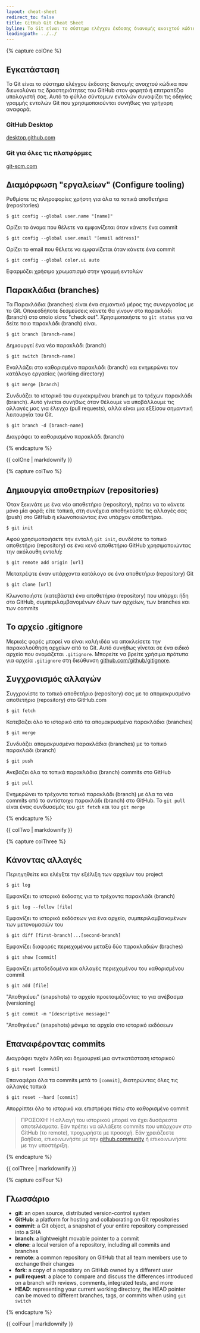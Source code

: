 ```yaml
---
layout: cheat-sheet
redirect_to: false
title: GitHub Git Cheat Sheet
byline: Το Git είναι το σύστημα ελέγχου έκδοσης διανομής ανοιχτού κώδικα που διευκολύνει τις δραστηριότητες του GitHub στον φορητό ή επιτραπέζιο υπολογιστή σας. Αυτό το φύλλο σύντομων εντολών συνοψίζει τις οδηγίες γραμμής εντολών Git που χρησιμοποιούνται συνήθως για γρήγορη αναφορά.
leadingpath: ../../
---
```


{% capture colOne %}

## Εγκατάσταση

Το Git είναι το σύστημα ελέγχου έκδοσης διανομής ανοιχτού κώδικα που διευκολύνει τις δραστηριότητες του GitHub στον φορητό ή επιτραπέζιο υπολογιστή σας. Αυτό το φύλλο σύντομων εντολών συνοψίζει τις οδηγίες γραμμής εντολών Git που χρησιμοποιούνται συνήθως για γρήγορη αναφορά.

### GitHub Desktop

[desktop.github.com](https://desktop.github.com)

### Git για όλες τις πλατφόρμες

[git-scm.com](https://git-scm.com)

## Διαμόρφωση "εργαλείων" (Configure tooling)

Ρυθμίστε τις πληροφορίες χρήστη για όλα τα τοπικά αποθετήρια (repositories)

```$ git config --global user.name "[name]"```

Ορίζει το όνομα που θέλετε να εμφανίζεται όταν κάνετε ένα commit

```$ git config --global user.email "[email address]"```

Ορίζει το email που θέλετε να εμφανίζεται όταν κάνετε ένα commit

```$ git config --global color.ui auto```

Εφαρμόζει χρήσιμο χρωματισμό στην γραμμή εντολών

## Παρακλάδια (branches)

Τα Παρακλάδια (branches) είναι ένα σημαντικό μέρος της συνεργασίας με το Git. Οποιεσδήποτε δεσμεύσεις κάνετε θα γίνουν στο παρακλάδι (branch) στο οποίο είστε "check out". Χρησιμοποιήστε το `git status` για να δείτε ποιο παρακλάδι (branch) είναι.

```$ git branch [branch-name]```

Δημιουργεί ένα νέο παρακλάδι (branch)

```$ git switch [branch-name]```

Εναλλάζει στο καθορισμένο παρακλάδι (branch) και ενημερώνει τον κατάλογο εργασίας (working directory)

```$ git merge [branch]```

Συνδυάζει το ιστορικό του συγκεκριμένου branch με το τρέχων παρακλάδι (branch). Αυτό γίνεται συνήθως όταν θέλουμε να υποβάλλουμε τις αλλαγές μας για έλεγχο (pull requests), αλλά είναι μια εξξίσου σημαντική λειτουργία του Git.

```$ git branch -d [branch-name]```

Διαγράφει το καθορισμένο παρακλάδι (branch)

{% endcapture %}
<div class="col-md-6">
{{ colOne | markdownify }}
</div>


{% capture colTwo %}

## Δημιουργία αποθετηρίων (repositories)

Όταν ξεκινάτε με ένα νέο αποθετήριο (repository), πρέπει να το κάνετε μόνο μία φορά; είτε τοπικά, στη συνέχεια αποθηκεύστε τις αλλαγές σας (push) στο GitHub ή κλωνοποιώντας ένα υπάρχον αποθετήριο.

```$ git init```

Αφού χρησιμοποιήσετε την εντολή `git init`, συνδέστε το τοπικό αποθετήριο (repository) σε ένα κενό αποθετήριο GitHub χρησιμοποιώντας την ακόλουθη εντολή:

```$ git remote add origin [url]```

Μετατρέψτε έναν υπάρχοντα κατάλογο σε ένα αποθετήριο (repository) Git

```$ git clone [url]```

Κλωνοποιήστε (κατεβάστε) ένα αποθετήριο (repository) που υπάρχει ήδη στο GitHub, συμπεριλαμβανομένων όλων των αρχείων, των branches και των commits

## Το αρχείο .gitignore

Μερικές φορές μπορεί να είναι καλή ιδέα να αποκλείσετε την παρακολούθηση αρχείων από το Git. Αυτό συνήθως γίνεται σε ένα ειδικό αρχείο που ονομάζεται `.gitignore`. Μπορείτε να βρείτε χρήσιμα πρότυπα για αρχεία `.gitignore` στη διεύθυνση [github.com/github/gitignore](https://github.com/github/gitignore).

## Συγχρονισμός αλλαγών

Συγχρονίστε το τοπικό αποθετήριο (repository) σας με το απομακρυσμένο αποθετήριο (repository) στο GitHub.com

```$ git fetch```

Κατεβάζει όλο το ιστορικό από τα απομακρυσμένα παρακλάδια (branches)

```$ git merge```

Συνδυάζει απομακρυσμένα παρακλάδια (branches) με το τοπικό παρακλάδι (branch)

```$ git push```

Ανεβάζει όλα τα τοπικά παρακλάδια (branch) commits στο GitHub

```$ git pull```

Ενημερώνει το τρέχοντα τοπικό παρακλάδι (branch) με όλα τα νέα commits από το αντίστοιχο παρακλάδι (branch) στο GitHub. Το `git pull` είναι ένας συνδυασμός του `git fetch` και του `git merge`

{% endcapture %}
<div class="col-md-6">
{{ colTwo | markdownify }}
</div>
<div class="clearfix"></div>

{% capture colThree %}

## Κάνοντας αλλαγές

Περιηγηθείτε και ελέγξτε την εξέλιξη των αρχείων του project

```$ git log```

Εμφανίζει το ιστορικό έκδοσης για το τρέχοντα παρακλάδι (branch)

```$ git log --follow [file]```

Εμφανίζει το ιστορικό εκδόσεων για ένα αρχείο, συμπεριλαμβανομένων των μετονομασιών του

```$ git diff [first-branch]...[second-branch]```

Εμφανίζει διαφορές περιεχομένου μεταξύ δύο παρακλαδιών (braches)

```$ git show [commit]```

Εμφανίζει μεταδεδομένα και αλλαγές περιεχομένου του καθορισμένου commit

```$ git add [file]```

"Αποθηκέυει" (snapshots) το αρχείο προετοιμάζοντας το για ανέβασμα (versioning)

```$ git commit -m "[descriptive message]"```

"Αποθηκέυει" (snapshots) μόνιμα τα αρχεία στο ιστορικό εκδόσεων

## Επαναφέροντας commits

Διαγράφει τυχόν λάθη και δημιουργεί μια αντικατάσταση ιστορικού

```$ git reset [commit]```

Επαναφέρει όλα τα commits μετά το `[commit]`, διατηρώντας όλες τις αλλαγές τοπικά

```$ git reset --hard [commit]```

Απορρίπτει όλο το ιστορικό και επιστρέφει πίσω στο καθορισμένο commit

> ΠΡΟΣΟΧΗ! Η αλλαγή του ιστορικού μπορεί να έχει δυσάρεστα αποτελέσματα. Εάν πρέπει να αλλάξετε commits που υπάρχουν στο GitHub (το remote), προχωρήστε με προσοχή. Εάν χρειάζεστε βοήθεια, επικοινωνήστε με την [github.community](https://github.community) ή επικοινωνήστε με την υποστήριξη.

{% endcapture %}
<div class="col-md-6">
{{ colThree | markdownify }}
</div>

{% capture colFour %}

## Γλωσσάριο

- **git**: an open source, distributed version-control system
- **GitHub**: a platform for hosting and collaborating on Git repositories
- **commit**: a Git object, a snapshot of your entire repository compressed into a SHA
- **branch**: a lightweight movable pointer to a commit
- **clone**: a local version of a repository, including all commits and branches
- **remote**: a common repository on GitHub that all team members use to exchange their changes
- **fork**: a copy of a repository on GitHub owned by a different user
- **pull request**: a place to compare and discuss the differences introduced on a branch with reviews, comments, integrated tests, and more
- **HEAD**: representing your current working directory, the HEAD pointer can be moved to different branches, tags, or commits when using `git switch`

{% endcapture %}
<div class="col-md-6">
{{ colFour | markdownify }}
</div>
<div class="clearfix"></div>
